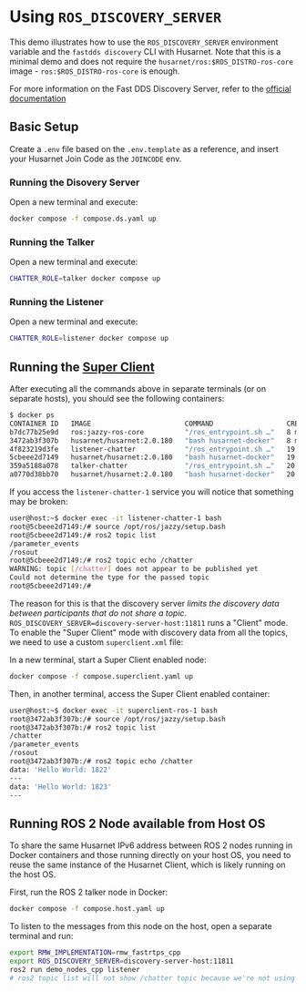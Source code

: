 # Using `ROS_DISCOVERY_SERVER`

This demo illustrates how to use the `ROS_DISCOVERY_SERVER` environment variable and the `fastdds discovery` CLI with Husarnet. Note that this is a minimal demo and does not require the `husarnet/ros:$ROS_DISTRO-ros-core` image - `ros:$ROS_DISTRO-ros-core` is enough.

For more information on the Fast DDS Discovery Server, refer to the [official documentation](https://docs.ros.org/en/jazzy/Tutorials/Advanced/Discovery-Server/Discovery-Server.html)

## Basic Setup

Create a `.env` file based on the `.env.template` as a reference, and insert your Husarnet Join Code as the `JOINCODE` env.

### Running the Disovery Server

Open a new terminal and execute:

```bash
docker compose -f compose.ds.yaml up
```

### Running the Talker

Open a new terminal and execute:

```bash
CHATTER_ROLE=talker docker compose up
```

### Running the Listener

Open a new terminal and execute:

```bash
CHATTER_ROLE=listener docker compose up
```

## Running the [Super Client](https://docs.ros.org/en/jazzy/Tutorials/Advanced/Discovery-Server/Discovery-Server.html#ros-2-introspection)

After executing all the commands above in separate terminals (or on separate hosts), you should see the following containers:

```bash
$ docker ps
CONTAINER ID   IMAGE                       COMMAND                  CREATED          STATUS                    PORTS     NAMES
b7dc77b25e9d   ros:jazzy-ros-core          "/ros_entrypoint.sh …"   8 minutes ago    Up 8 minutes                        superclient-chatter-1
3472ab3f307b   husarnet/husarnet:2.0.180   "bash husarnet-docker"   8 minutes ago    Up 8 minutes (healthy)              superclient-husarnet-1
4f823219d3fe   listener-chatter            "/ros_entrypoint.sh …"   19 minutes ago   Up 19 minutes                       listener-chatter-1
5cbeee2d7149   husarnet/husarnet:2.0.180   "bash husarnet-docker"   19 minutes ago   Up 19 minutes (healthy)             listener-husarnet-1
359a5188a078   talker-chatter              "/ros_entrypoint.sh …"   20 minutes ago   Up 19 minutes                       talker-chatter-1
a0770d38bb70   husarnet/husarnet:2.0.180   "bash husarnet-docker"   20 minutes ago   Up 20 minutes (healthy)             talker-husarnet-1
```

If you access the `listener-chatter-1` service you will notice that something may be broken:

```bash
user@host:~$ docker exec -it listener-chatter-1 bash
root@5cbeee2d7149:/# source /opt/ros/jazzy/setup.bash 
root@5cbeee2d7149:/# ros2 topic list
/parameter_events
/rosout
root@5cbeee2d7149:/# ros2 topic echo /chatter
WARNING: topic [/chatter] does not appear to be published yet
Could not determine the type for the passed topic
root@5cbeee2d7149:/# 
```

The reason for this is that the discovery server *limits the discovery data between participants that do not share a topic*. `ROS_DISCOVERY_SERVER=discovery-server-host:11811` runs a "Client" mode. To enable the  "Super Client" mode with discovery data from all the topics, we need to use a custom `superclient.xml` file:

In a new terminal, start a Super Client enabled node:

```bash
docker compose -f compose.superclient.yaml up
```

Then, in another terminal, access the Super Client enabled container:

```bash
user@host:~$ docker exec -it superclient-ros-1 bash
root@3472ab3f307b:/# source /opt/ros/jazzy/setup.bash 
root@3472ab3f307b:/# ros2 topic list
/chatter
/parameter_events
/rosout
root@3472ab3f307b:/# ros2 topic echo /chatter
data: 'Hello World: 1822'
---
data: 'Hello World: 1823'
---
```

## Running ROS 2 Node available from Host OS

To share the same Husarnet IPv6 address between ROS 2 nodes running in Docker containers and those running directly on your host OS, you need to reuse the same instance of the Husarnet Client, which is likely running on the host OS.

First, run the ROS 2 talker node in Docker:

```bash
docker compose -f compose.host.yaml up
```

To listen to the messages from this node on the host, open a separate terminal and run:

```bash
export RMW_IMPLEMENTATION=rmw_fastrtps_cpp
export ROS_DISCOVERY_SERVER=discovery-server-host:11811
ros2 run demo_nodes_cpp listener
# ros2 topic list will not show /chatter topic because we're not using the Super Client config in this demo
```
